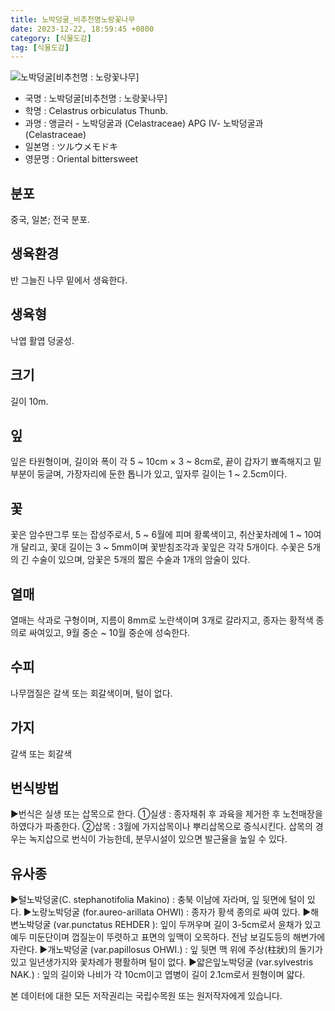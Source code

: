 ```yaml
---
title: 노박덩굴_비추천명노랑꽃나무
date: 2023-12-22, 18:59:45 +0800
category: [식물도감]
tag: [식물도감]
---
```




![노박덩굴[비추천명 : 노랑꽃나무]](http://www.nature.go.kr/fileUpload/plants/basic/Celastraceae/Celastrus/2065/2065_20160818140126950files_th2.jpg)
- 국명 : 노박덩굴[비추천명 : 노랑꽃나무]
- 학명 : Celastrus orbiculatus Thunb.
- 과명 : 앵글러 - 노박덩굴과 (Celastraceae) APG Ⅳ- 노박덩굴과 (Celastraceae)
- 일본명 : ツルウメモドキ
- 영문명 : Oriental bittersweet


## 분포
중국, 일본; 전국 분포.
## 생육환경
반 그늘진 나무 밑에서 생육한다.
## 생육형
낙엽 활엽 덩굴성. 
## 크기
길이 10m.
## 잎
잎은 타원형이며, 길이와 폭이 각 5 ~ 10cm × 3 ~ 8cm로, 끝이 갑자기 뾰족해지고 밑부분이 둥글며, 가장자리에 둔한 톱니가 있고, 잎자루 길이는 1 ~ 2.5cm이다.
## 꽃
꽃은 암수딴그루 또는 잡성주로서, 5 ~ 6월에 피며 황록색이고, 취산꽃차례에 1 ~ 10여 개 달리고, 꽃대 길이는 3 ~ 5mm이며 꽃받침조각과 꽃잎은 각각 5개이다. 수꽃은 5개의 긴 수술이 있으며, 암꽃은 5개의 짧은 수술과 1개의 암술이 있다.
## 열매
열매는 삭과로 구형이며, 지름이 8mm로 노란색이며 3개로 갈라지고, 종자는 황적색 종의로 싸여있고, 9월 중순 ~ 10월 중순에 성숙한다.
## 수피
나무껍질은 갈색 또는 회갈색이며, 털이 없다.
## 가지
갈색 또는 회갈색
## 번식방법
▶번식은 실생 또는 삽목으로 한다. ①실생 : 종자채취 후 과육을 제거한 후 노천매장을 하였다가 파종한다. ②삽목 : 3월에 가지삽목이나 뿌리삽목으로 증식시킨다. 삽목의 경우는 녹지삽으로 번식이 가능한데, 분무시설이 있으면 발근율을 높일 수 있다.
## 유사종
▶털노박덩굴(C. stephanotifolia Makino) : 충북 이남에 자라며, 잎 뒷면에 털이 있다.▶노랑노박덩굴 (for.aureo-arillata OHWI) : 종자가 황색 종의로 싸여 있다.▶해변노박덩굴 (var.punctatus REHDER ): 잎이 두꺼우며 길이 3-5cm로서 윤채가 있고 예두 미둔단이며 껍질눈이 뚜렷하고 표면의 잎맥이 오목하다. 전남 보길도등의 해변가에 자란다. ▶개노박덩굴 (var.papillosus OHWI.) : 잎 뒷면 맥 위에 주상(柱狀)의 돌기가 있고 일년생가지와 꽃차례가 평활하며 털이 없다. ▶얇은잎노박덩굴 (var.sylvestris NAK.) : 잎의 길이와 나비가 각 10cm이고 엽병이 길이 2.1cm로서 원형이며 얇다.






본 데이터에 대한 모든 저작권리는 국립수목원 또는 원저작자에게 있습니다.

